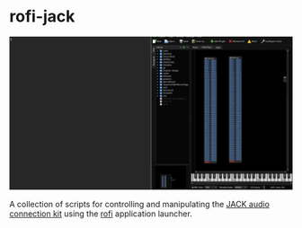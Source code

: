 # rofi-jack
![multiple connections with rofi-jack](/multiconnect.gif)

A collection of scripts for controlling and manipulating the [JACK audio connection kit](https://jackaudio.org/) using the [rofi](https://github.com/davatorium/rofi) application launcher.
